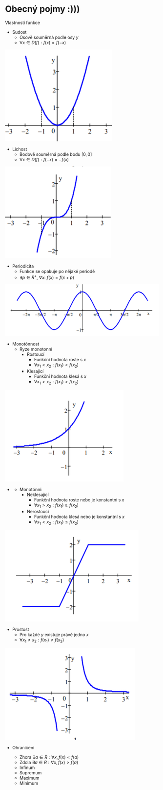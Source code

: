 # Obecný pojmy :)))

Vlastnosti funkce

- Sudost
  - Osově souměrná podle osy $y$
  - $\forall x \in D(f): f(x) = f(-x)$

![Parabola](./parabola.png)

- Lichost
  - Bodově souměrná podle bodu $[0,0]$
  - $\forall x \in D(f): f(-x) = -f(x)$

![Mocninná funkce](./mocinna_funkce.png)

- Periodicita
  - Funkce se opakuje po nějaké periodě
  - $\exists p \in R^+, \ \forall x: \ f(x) = f(x + p)$

![Cosinus](cosinus.png)

- Monotónnost
  - Ryze monotonní
    - Rostoucí
      - Funkční hodnota roste s $x$
      - $\forall x_1 < x_2 : f(x_1) < f(x_2)$
    - Klesající
      - Funkční hodnota klesá s $x$
      - $\forall x_1 > x_2: f(x_1) > f(x_2)$

![Ecponenciála](./exponenciala.png)

- - Monotónní:
    - Neklesající
      - Funkční hodnota roste nebo je konstantní s $x$
      - $\forall x_1 > x_2: f(x_1) \ge f(x_2)$
    - Nerostoucí
      - Funkční hodnota klesá nebo je konstantní s $x$
      - $\forall x_1 < x_2 : f(x_1) \le f(x_2)$

![Hranatá funkce](hranata_funkce.png)

- Prostost
  - Pro každé $y$ existuje právě jedno $x$
  - $\forall x_1 \not = x_2: f(x_1) \not = f(x_2)$

![Hyperbola](hyperbola.png)

- Ohraničení

  - Zhora $\exists a \in R: \forall x, f(x) < f(a)$
  - Zdola $\exists a \in R: \forall x, f(x) > f(a)$
  - Infinum
  - Supremum
  - Maximum
  - Minimum
